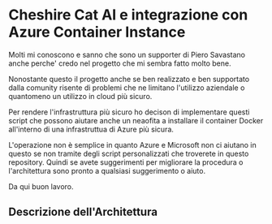 # Cheshire Cat AI e integrazione con Azure Container Instance

Molti mi conoscono e sanno che sono un supporter di Piero Savastano anche perche' credo nel progetto che mi sembra fatto molto bene.

Nonostante questo il progetto anche se ben realizzato e ben supportato dalla comunity risente di problemi che ne limitano l'utilizzo aziendale o quantomeno un utilizzo in cloud più sicuro.

Per rendere l'infrastruttura più sicuro ho decison di implementare questi script che possono aiutare anche un neaofita a installare il container Docker all'interno di una infrastruttua di Azure più sicura. 

L'operazione non è semplice in quanto Azure e Microsoft non ci aiutano in questo se non tramite degli script personalizzati che troverete in questo repository. Quindi se avete suggerimenti per migliorare la procedura o l'architettura sono pronto a qualsiasi suggerimento o aiuto.

Da qui buon lavoro.

## Descrizione dell'Architettura

